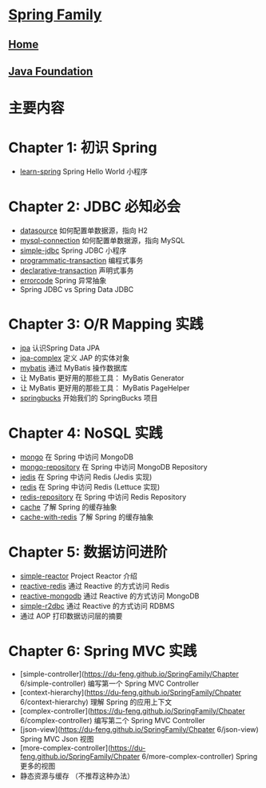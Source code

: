 # [Spring Family](https://du-feng.github.io/SpringFamily)
## [Home](https://du-feng.github.io/)
## [Java Foundation](https://du-feng.github.io/LearnJava)

# 主要内容

# Chapter 1: 初识 Spring
* [learn-spring](https://du-feng.github.io/SpringFamily/learn-spring) Spring Hello World 小程序
# Chapter 2: JDBC 必知必会
- [datasource](https://du-feng.github.io/SpringFamily/datasource) 如何配置单数据源，指向 H2
- [mysql-connection](https://du-feng.github.io/SpringFamily/mysql-connection) 如何配置单数据源，指向 MySQL
- [simple-jdbc](https://du-feng.github.io/SpringFamily/simple-jdbc) Spring JDBC 小程序
- [programmatic-transaction](https://du-feng.github.io/SpringFamily/programmatic-transaction) 编程式事务
- [declarative-transaction](https://du-feng.github.io/SpringFamily/declarative-transaction) 声明式事务
- [errorcode](https://du-feng.github.io/SpringFamily/errorcode) Spring 异常抽象
- Spring JDBC vs Spring Data JDBC

# Chapter 3: O/R Mapping 实践
- [jpa](https://du-feng.github.io/SpringFamily/jpa) 认识Spring Data JPA
- [jpa-complex](https://du-feng.github.io/SpringFamily/jpa-complex) 定义 JAP 的实体对象
- [mybatis](https://du-feng.github.io/SpringFamily/jpa-complex) 通过 MyBatis 操作数据库
- 让 MyBatis 更好用的那些工具： MyBatis Generator
- 让 MyBatis 更好用的那些工具： MyBatis PageHelper
- [springbucks](https://du-feng.github.io/SpringFamily/springbucks) 开始我们的 SpringBucks 项目

# Chapter 4: NoSQL 实践
- [mongo](https://du-feng.github.io/SpringFamily/mongo) 在 Spring 中访问 MongoDB
- [mongo-repository](https://du-feng.github.io/SpringFamily/mongo-repository) 在 Spring 中访问 MongoDB Repository
- [jedis](https://du-feng.github.io/SpringFamily/jedis) 在 Spring 中访问 Redis (Jedis 实现)
- [redis](https://du-feng.github.io/SpringFamily/redis) 在 Spring 中访问 Redis (Lettuce 实现)
- [redis-repository](https://du-feng.github.io/SpringFamily/redis-repository) 在 Spring 中访问 Redis Repository
- [cache](https://du-feng.github.io/SpringFamily/cache) 了解 Spring 的缓存抽象
- [cache-with-redis](https://du-feng.github.io/SpringFamily/cache-with-redis) 了解 Spring 的缓存抽象

# Chapter 5: 数据访问进阶
- [simple-reactor](https://du-feng.github.io/SpringFamily/simple-reactor) Project Reactor 介绍
- [reactive-redis](https://du-feng.github.io/SpringFamily/reactive-redis) 通过 Reactive 的方式访问 Redis
- [reactive-mongodb](https://du-feng.github.io/SpringFamily/reactive-mongodb) 通过 Reactive 的方式访问 MongoDB
- [simple-r2dbc](https://du-feng.github.io/SpringFamily/simple-r2dbc) 通过 Reactive 的方式访问 RDBMS
- 通过 AOP 打印数据访问层的摘要

# Chapter 6: Spring MVC 实践
- [simple-controller](https://du-feng.github.io/SpringFamily/Chapter 6/simple-controller) 编写第一个 Spring MVC Controller
- [context-hierarchy](https://du-feng.github.io/SpringFamily/Chpater 6/context-hierarchy) 理解 Spring 的应用上下文
- [complex-controller](https://du-feng.github.io/SpringFamily/Chpater 6/complex-controller) 编写第二个 Spring MVC Controller
- [json-view](https://du-feng.github.io/SpringFamily/Chpater 6/json-view) Spring MVC Json 视图
- [more-complex-controller](https://du-feng.github.io/SpringFamily/Chpater 6/more-complex-controller) Spring 更多的视图
- 静态资源与缓存 （不推荐这种办法）
